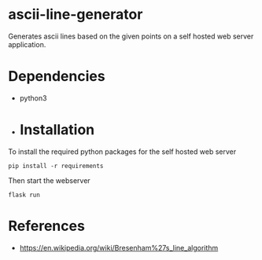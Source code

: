 # ascii-line-generator
Generates ascii lines based on the given points on a self hosted web server application.
# Dependencies
- python3
- # Installation
To install the required python packages for the self hosted web server
```
pip install -r requirements
```
Then start the webserver
```
flask run
``` 
# References
- https://en.wikipedia.org/wiki/Bresenham%27s_line_algorithm
